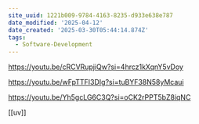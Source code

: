 ```yaml
---
site_uuid: 1221b009-9784-4163-8235-d933e638e787
date_modified: '2025-04-12'
date_created: '2025-03-30T05:44:14.874Z'
tags:
  - Software-Development
---
```







https://youtu.be/cRCVRupjiQw?si=4hrcz1kXqnY5vDoy

https://youtu.be/wFpTTFI3DIg?si=tuBYF38N58yMcaui

https://youtu.be/Yh5gcLG6C3Q?si=oCK2rPPT5bZ8iqNC

[[uv]]

